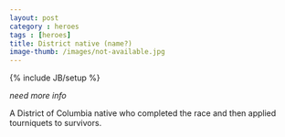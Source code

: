 ```yaml
---
layout: post
category : heroes
tags : [heroes]
title: District native (name?)
image-thumb: /images/not-available.jpg
---
```

{% include JB/setup %}

*need more info*

A District of Columbia native who completed the race and then applied tourniquets to survivors.
